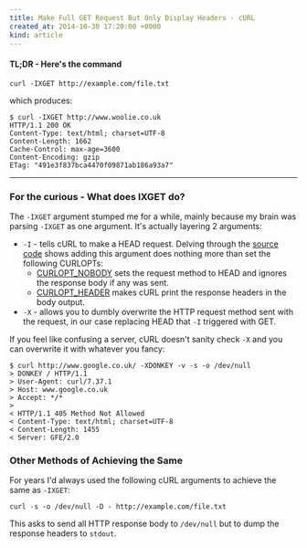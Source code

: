 ```yaml
---
title: Make Full GET Request But Only Display Headers - cURL
created_at: 2014-10-30 17:20:00 +0000
kind: article
---
```


#### TL;DR - Here's the command


    curl -IXGET http://example.com/file.txt


which produces:

    $ curl -IXGET http://www.woolie.co.uk
    HTTP/1.1 200 OK
    Content-Type: text/html; charset=UTF-8
    Content-Length: 1662
    Cache-Control: max-age=3600
    Content-Encoding: gzip
    ETag: "491e3f837bca4470f09871ab186a93a7"



---------------------------------------



### For the curious - What does IXGET do?

The `-IXGET` argument stumped me for a while, mainly because my brain was
parsing `-IXGET` as one argument. It's actually layering 2 arguments:

* `-I` - tells cURL to make a HEAD request. Delving through the [source
  code](https://github.com/bagder/curl/blob/f29b88c2467da1d4e55c19d6212b5ac992ffcfb8/src/tool_operate.c#L844) shows adding this argument does nothing more than set the following CURLOPTs:
    * [CURLOPT_NOBODY](http://curl.haxx.se/libcurl/c/CURLOPT_NOBODY.html) sets
      the request method to HEAD and ignores the response body if any was sent.
    * [CURLOPT_HEADER](http://curl.haxx.se/libcurl/c/CURLOPT_HEADER.html)
      makes cURL print the response headers in the body output.
* `-X` - allows you to dumbly overwrite the HTTP request method sent with the request, in our case replacing HEAD that `-I` triggered with GET.

If you feel like confusing a server, cURL doesn't sanity check `-X` and you can overwrite it with whatever you fancy:

    $ curl http://www.google.co.uk/ -XDONKEY -v -s -o /dev/null
    > DONKEY / HTTP/1.1
    > User-Agent: curl/7.37.1
    > Host: www.google.co.uk
    > Accept: */*
    >
    < HTTP/1.1 405 Method Not Allowed
    < Content-Type: text/html; charset=UTF-8
    < Content-Length: 1455
    < Server: GFE/2.0


### Other Methods of Achieving the Same

For years I'd always used the following cURL arguments to achieve the same as
`-IXGET`:

    curl -s -o /dev/null -D - http://example.com/file.txt

This asks to send all HTTP response body to `/dev/null` but to dump the
response headers to `stdout`.
